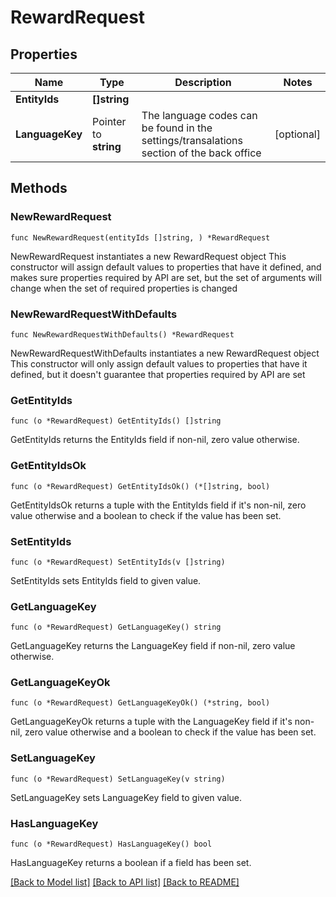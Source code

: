 # RewardRequest

## Properties

Name | Type | Description | Notes
------------ | ------------- | ------------- | -------------
**EntityIds** | **[]string** |  | 
**LanguageKey** | Pointer to **string** | The language codes can be found in the settings/transalations section of the back office | [optional] 

## Methods

### NewRewardRequest

`func NewRewardRequest(entityIds []string, ) *RewardRequest`

NewRewardRequest instantiates a new RewardRequest object
This constructor will assign default values to properties that have it defined,
and makes sure properties required by API are set, but the set of arguments
will change when the set of required properties is changed

### NewRewardRequestWithDefaults

`func NewRewardRequestWithDefaults() *RewardRequest`

NewRewardRequestWithDefaults instantiates a new RewardRequest object
This constructor will only assign default values to properties that have it defined,
but it doesn't guarantee that properties required by API are set

### GetEntityIds

`func (o *RewardRequest) GetEntityIds() []string`

GetEntityIds returns the EntityIds field if non-nil, zero value otherwise.

### GetEntityIdsOk

`func (o *RewardRequest) GetEntityIdsOk() (*[]string, bool)`

GetEntityIdsOk returns a tuple with the EntityIds field if it's non-nil, zero value otherwise
and a boolean to check if the value has been set.

### SetEntityIds

`func (o *RewardRequest) SetEntityIds(v []string)`

SetEntityIds sets EntityIds field to given value.


### GetLanguageKey

`func (o *RewardRequest) GetLanguageKey() string`

GetLanguageKey returns the LanguageKey field if non-nil, zero value otherwise.

### GetLanguageKeyOk

`func (o *RewardRequest) GetLanguageKeyOk() (*string, bool)`

GetLanguageKeyOk returns a tuple with the LanguageKey field if it's non-nil, zero value otherwise
and a boolean to check if the value has been set.

### SetLanguageKey

`func (o *RewardRequest) SetLanguageKey(v string)`

SetLanguageKey sets LanguageKey field to given value.

### HasLanguageKey

`func (o *RewardRequest) HasLanguageKey() bool`

HasLanguageKey returns a boolean if a field has been set.


[[Back to Model list]](../README.md#documentation-for-models) [[Back to API list]](../README.md#documentation-for-api-endpoints) [[Back to README]](../README.md)


